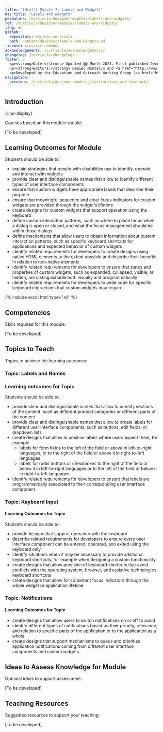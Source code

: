 ```yaml
---
title: "[Draft] Module 7: Labels and Widgets"
nav_title: "Labels and Widgets"
permalink: /curricula/designer-modules/labels-and-widgets/
ref: /curricula/designer-modules/labels-and-widgets/
lang: en
github:
  repository: w3c/wai-curricula
  path: content/designer/labels-and-widgets.md
license: creative-commons
acknowledgements: /curricula/acknowledgements/
changelog: /curricula/changelog/
footer: >
  <p><strong>Date:</strong> Updated @@ Month 2021. First published December 2019. CHANGELOG</p>
  <p><strong>Editors:</strong> Daniel Montalvo and <a href="http://www.w3.org/People/shadi/">Shadi Abou-Zahra</a>. Contributors: <a href="https://www.w3.org/WAI/EO/EOWG-members">EOWG Participants</a>. ACKNOWLEDGEMENTS lists contributors and credits.</p>
  <p>Developed by the Education and Outreach Working Group (<a href="http://www.w3.org/WAI/EO/">EOWG</a>). Developed with support from the <a href="https://www.w3.org/WAI/about/projects/wai-guide/">WAI-Guide Project</a> funded by the European Commission (EC) under the Horizon 2020 program (Grant Agreement 822245).</p>
navigation:
  previous: /curricula/designer-modules/instructions-and-feedback/
---
```


## Introduction
{:.no-display}

Courses based on this module should:

[To be developed]

## Learning Outcomes for Module

Students should be able to:

* explain strategies that people with disabilities use to identify, operate, and interact with widgets
* provide clear and distinguishable names that allow to identify different types of user interface components
* ensure that custom widgets have appropriate labels that describe their purpose
* ensure that meaningful sequence and clear focus indicators for custom widgets are provided through the widget's lifetime
* create designs for custom widgets that support operation using the keyboard
* define custom interaction patterns, such as where to place focus when a dialog is open or closed, and what the focus management should be within those dialogs
* define mechanisms that allow users to obtain information about custom interaction patterns, such as specific keyboard shortcuts for applications and expected behavior of custom widgets
* identify related requirements for developers to create designs using native HTML elements to the extent possible and describe their benefits in relation to non-native elements
* identify related requirements for developers to ensure that states and properties of custom widgets, such as expanded, collapsed, visible, or hidden, are distinguishable both visually and programmatically
* identify related requirements for developers to write code for specific keyboard interactions that custom widgets may require

{% include excol.html type="all" %}

## Competencies

Skills required for this module:

[To be developed]

## Topics to Teach

Topics to achieve the learning outcomes:

### Topic: Labels and Names

### Learning outcomes for Topic

Students should be able to:

* provide clear and distinguishable names that allow to identify sections of the content, such as different product categories or different parts of the content
* provide clear and distinguishable names that allow to create labels for different user interface components, such as buttons, edit fields, or dropdown lists
* create designs that allow to position labels where users expect them, for example
  * labels for form fields to the left of the field or above in left-to-right languages, or to the right of the field or above it in right-to-left languages
  * labels for radio buttons or checkboxes to the right of the field or below it in left-to-right languages or to the left of the field or below it in right-to-left languages
* identify related requirements for developers to ensure that labels are programmatically associated to their corresponding user interface component

### Topic: Keyboard Input

#### Learning Outcomes for Topic

Students should be able to:

* provide designs that support operation with the keyboard
* describe related requirements for developers to ensure every user interface component can be entered, operated, and exited using the keyboard only
* identify situations when it may be necessary to provide  additional keyboard shortcuts, for example when designing a custom functionality
* create designs that allow provision of keyboard shortcuts that avoid conflicts with the operating system, browser, and assistive technologies keyboard shortcuts
* create designs that allow for consistent focus indicators through the whole widget or application lifetime
  
### Topic: Notifications

#### Learning Outcomes for Topic

* create designs that allow users to switch notifications on or off to avoid 
* identify different types of notifications based on their priority, relevance, and relation to specific parts of the application or to the application as a whole
* create designs that support mechanisms to queue and prioritize application notifications coming from different user interface components and custom widgets

## Ideas to Assess Knowledge for Module

Optional ideas to support assessment:

[To be developed]

## Teaching Resources

Suggested resources to support your teaching:

[To be developed]

